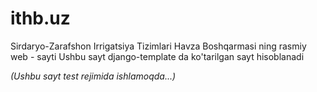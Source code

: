 # ithb.uz

Sirdaryo-Zarafshon  Irrigatsiya Tizimlari Havza Boshqarmasi ning rasmiy web - sayti
Ushbu sayt django-template da ko'tarilgan sayt hisoblanadi

*(Ushbu sayt test rejimida ishlamoqda...)*
